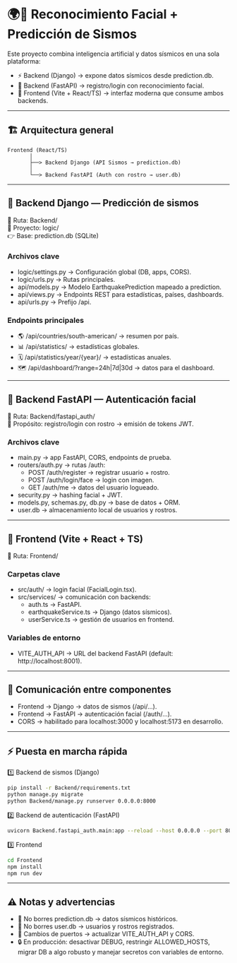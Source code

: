 # 🌍🤖 Reconocimiento Facial + Predicción de Sismos

Este proyecto combina inteligencia artificial y datos sísmicos en una sola plataforma:

- ⚡ Backend (Django) → expone datos sísmicos desde prediction.db.
- 🔐 Backend (FastAPI) → registro/login con reconocimiento facial.
- 🎨 Frontend (Vite + React/TS) → interfaz moderna que consume ambos backends.

---

## 🏗️ Arquitectura general

```
Frontend (React/TS) 
       │
       ├──> Backend Django (API Sismos → prediction.db)
       │
       └──> Backend FastAPI (Auth con rostro → user.db)
```

---

## 🔎 Backend Django — Predicción de sismos

📂 Ruta: Backend/  
📌 Proyecto: logic/  
👉 Base: prediction.db (SQLite)  

### Archivos clave

- logic/settings.py → Configuración global (DB, apps, CORS).
- logic/urls.py → Rutas principales.
- api/models.py → Modelo EarthquakePrediction mapeado a prediction.
- api/views.py → Endpoints REST para estadísticas, países, dashboards.
- api/urls.py → Prefijo /api.

### Endpoints principales

- 🌎 /api/countries/south-american/ → resumen por país.
- 📊 /api/statistics/ → estadísticas globales.
- 🗓️ /api/statistics/year/{year}/ → estadísticas anuales.
- 🗺️ /api/dashboard/?range=24h|7d|30d → datos para el dashboard.

---

## 🔐 Backend FastAPI — Autenticación facial

📂 Ruta: Backend/fastapi_auth/  
📌 Propósito: registro/login con rostro → emisión de tokens JWT.  

### Archivos clave

- main.py → app FastAPI, CORS, endpoints de prueba.
- routers/auth.py → rutas /auth:
  - POST /auth/register → registrar usuario + rostro.
  - POST /auth/login/face → login con imagen.
  - GET /auth/me → datos del usuario logueado.
- security.py → hashing facial + JWT.
- models.py, schemas.py, db.py → base de datos + ORM.
- user.db → almacenamiento local de usuarios y rostros.

---

## 🎨 Frontend (Vite + React + TS)

📂 Ruta: Frontend/  

### Carpetas clave

- src/auth/ → login facial (FacialLogin.tsx).
- src/services/ → comunicación con backends:
  - auth.ts → FastAPI.
  - earthquakeService.ts → Django (datos sísmicos).
  - userService.ts → gestión de usuarios en frontend.

### Variables de entorno

- VITE_AUTH_API → URL del backend FastAPI (default: http://localhost:8001).

---

## 🔗 Comunicación entre componentes

- Frontend → Django → datos de sismos (/api/...).  
- Frontend → FastAPI → autenticación facial (/auth/...).  
- CORS → habilitado para localhost:3000 y localhost:5173 en desarrollo.  

---

## ⚡ Puesta en marcha rápida

1️⃣ Backend de sismos (Django)
```bash
pip install -r Backend/requirements.txt
python manage.py migrate
python Backend/manage.py runserver 0.0.0.0:8000
```

2️⃣ Backend de autenticación (FastAPI)
```bash
uvicorn Backend.fastapi_auth.main:app --reload --host 0.0.0.0 --port 8001
```

3️⃣ Frontend
```bash
cd Frontend
npm install
npm run dev
```

---

## ⚠️ Notas y advertencias

- 🚫 No borres prediction.db → datos sísmicos históricos.
- 🚫 No borres user.db → usuarios y rostros registrados.
- 🔧 Cambios de puertos → actualizar VITE_AUTH_API y CORS.
- 🔒 En producción: desactivar DEBUG, restringir ALLOWED_HOSTS, migrar DB a algo robusto y manejar secretos con variables de entorno.
